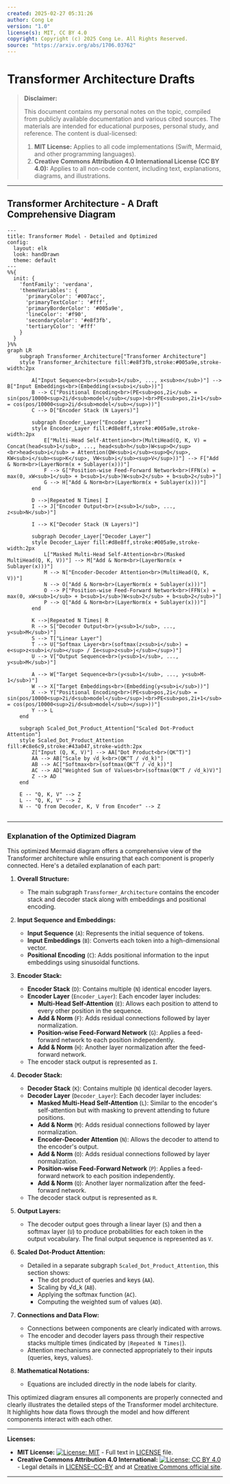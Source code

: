 ```yaml
---
created: 2025-02-27 05:31:26
author: Cong Le
version: "1.0"
license(s): MIT, CC BY 4.0
copyright: Copyright (c) 2025 Cong Le. All Rights Reserved.
source: "https://arxiv.org/abs/1706.03762"
---
```




# Transformer Architecture Drafts
> **Disclaimer:**
>
> This document contains my personal notes on the topic,
> compiled from publicly available documentation and various cited sources.
> The materials are intended for educational purposes, personal study, and reference.
> The content is dual-licensed:
> 1. **MIT License:** Applies to all code implementations (Swift, Mermaid, and other programming languages).
> 2. **Creative Commons Attribution 4.0 International License (CC BY 4.0):** Applies to all non-code content, including text, explanations, diagrams, and illustrations.
---


## Transformer Architecture - A Draft Comprehensive Diagram


```mermaid
---
title: Transformer Model - Detailed and Optimized
config:
  layout: elk
  look: handDrawn
  theme: default
---
%%{
  init: {
    'fontFamily': 'verdana',
    'themeVariables': {
      'primaryColor': '#007acc',
      'primaryTextColor': '#fff',
      'primaryBorderColor': '#005a9e',
      'lineColor': '#f90',
      'secondaryColor': '#e8f3fb',
      'tertiaryColor': '#fff'
    }
  }
}%%
graph LR
    subgraph Transformer_Architecture["Transformer Architecture"]
    style Transformer_Architecture fill:#e8f3fb,stroke:#005a9e,stroke-width:2px

        A["Input Sequence<br>(x<sub>1</sub>, ..., x<sub>n</sub>)"] --> B["Input Embeddings<br>(Embedding(x<sub>i</sub>))"]
        B --> C["Positional Encoding<br>(PE<sub>pos,2i</sub> = sin(pos/10000<sup>2i/d<sub>model</sub></sup>)<br>PE<sub>pos,2i+1</sub> = cos(pos/10000<sup>2i/d<sub>model</sub></sup>))"]
        C --> D["Encoder Stack (N Layers)"]

        subgraph Encoder_Layer["Encoder Layer"]
        style Encoder_Layer fill:#d8e8ff,stroke:#005a9e,stroke-width:2px
            E["Multi-Head Self-Attention<br>(MultiHead(Q, K, V) = Concat(head<sub>1</sub>, ..., head<sub>h</sub>)W<sup>O</sup><br>head<sub>i</sub> = Attention(QW<sub>i</sub><sup>Q</sup>, KW<sub>i</sub><sup>K</sup>, VW<sub>i</sub><sup>V</sup>))"] --> F["Add & Norm<br>(LayerNorm(x + Sublayer(x)))"]
            F --> G["Position-wise Feed-Forward Network<br>(FFN(x) = max(0, xW<sub>1</sub> + b<sub>1</sub>)W<sub>2</sub> + b<sub>2</sub>)"]
            G --> H["Add & Norm<br>(LayerNorm(x + Sublayer(x)))"]
        end
        
        D -->|Repeated N Times| I
        I --> J["Encoder Output<br>(z<sub>1</sub>, ..., z<sub>N</sub>)"]

        I --> K["Decoder Stack (N Layers)"]

        subgraph Decoder_Layer["Decoder Layer"]
        style Decoder_Layer fill:#d8e8ff,stroke:#005a9e,stroke-width:2px
            L["Masked Multi-Head Self-Attention<br>(Masked MultiHead(Q, K, V))"] --> M["Add & Norm<br>(LayerNorm(x + Sublayer(x)))"]
            M --> N["Encoder-Decoder Attention<br>(MultiHead(Q, K, V))"]
            N --> O["Add & Norm<br>(LayerNorm(x + Sublayer(x)))"]
            O --> P["Position-wise Feed-Forward Network<br>(FFN(x) = max(0, xW<sub>1</sub> + b<sub>1</sub>)W<sub>2</sub> + b<sub>2</sub>)"]
            P --> Q["Add & Norm<br>(LayerNorm(x + Sublayer(x)))"]
        end

        K -->|Repeated N Times| R
        R --> S["Decoder Output<br>(y<sub>1</sub>, ..., y<sub>M</sub>)"]
        S --> T["Linear Layer"]
        T --> U["Softmax Layer<br>(softmax(z<sub>i</sub>) = e<sup>z<sub>i</sub></sup> / Σe<sup>z<sub>j</sub></sup>)"]
        U --> V["Output Sequence<br>(y<sub>1</sub>, ..., y<sub>M</sub>)"]

        A --> W["Target Sequence<br>(y<sub>1</sub>, ..., y<sub>M-1</sub>)"]
        W --> X["Target Embeddings<br>(Embedding(y<sub>i</sub>))"]
        X --> Y["Positional Encoding<br>(PE<sub>pos,2i</sub> = sin(pos/10000<sup>2i/d<sub>model</sub></sup>)<br>PE<sub>pos,2i+1</sub> = cos(pos/10000<sup>2i/d<sub>model</sub></sup>))"]
        Y --> L
    end

    subgraph Scaled_Dot_Product_Attention["Scaled Dot-Product Attention"]
    style Scaled_Dot_Product_Attention fill:#c8e6c9,stroke:#43a047,stroke-width:2px
        Z["Input (Q, K, V)"] --> AA["Dot Product<br>(QK^T)"]
        AA --> AB["Scale by √d_k<br>(QK^T / √d_k)"]
        AB --> AC["Softmax<br>(softmax(QK^T / √d_k))"]
        AC --> AD["Weighted Sum of Values<br>(softmax(QK^T / √d_k)V)"]
        Z --> AD
    end
        
    E -- "Q, K, V" --> Z
    L -- "Q, K, V" --> Z
    N -- "Q from Decoder, K, V from Encoder" --> Z
    
```

---

### Explanation of the Optimized Diagram

This optimized Mermaid diagram offers a comprehensive view of the Transformer architecture while ensuring that each component is properly connected. Here's a detailed explanation of each part:

1. **Overall Structure:** 
   - The main subgraph `Transformer_Architecture` contains the encoder stack and decoder stack along with embeddings and positional encoding.

2. **Input Sequence and Embeddings:**
   - **Input Sequence** (`A`): Represents the initial sequence of tokens.
   - **Input Embeddings** (`B`): Converts each token into a high-dimensional vector.
   - **Positional Encoding** (`C`): Adds positional information to the input embeddings using sinusoidal functions.

3. **Encoder Stack:**
   - **Encoder Stack** (`D`): Contains multiple (`N`) identical encoder layers.
   - **Encoder Layer** (`Encoder_Layer`): Each encoder layer includes:
     - **Multi-Head Self-Attention** (`E`): Allows each position to attend to every other position in the sequence.
     - **Add & Norm** (`F`): Adds residual connections followed by layer normalization.
     - **Position-wise Feed-Forward Network** (`G`): Applies a feed-forward network to each position independently.
     - **Add & Norm** (`H`): Another layer normalization after the feed-forward network.
   - The encoder stack output is represented as `I`.

4. **Decoder Stack:**
   - **Decoder Stack** (`K`): Contains multiple (`N`) identical decoder layers.
   - **Decoder Layer** (`Decoder_Layer`): Each decoder layer includes:
     - **Masked Multi-Head Self-Attention** (`L`): Similar to the encoder's self-attention but with masking to prevent attending to future positions.
     - **Add & Norm** (`M`): Adds residual connections followed by layer normalization.
     - **Encoder-Decoder Attention** (`N`): Allows the decoder to attend to the encoder's output.
     - **Add & Norm** (`O`): Adds residual connections followed by layer normalization.
     - **Position-wise Feed-Forward Network** (`P`): Applies a feed-forward network to each position independently.
     - **Add & Norm** (`Q`): Another layer normalization after the feed-forward network.
   - The decoder stack output is represented as `R`.

5. **Output Layers:**
   - The decoder output goes through a linear layer (`S`) and then a softmax layer (`U`) to produce probabilities for each token in the output vocabulary. The final output sequence is represented as `V`.

6. **Scaled Dot-Product Attention:**
   - Detailed in a separate subgraph `Scaled_Dot_Product_Attention`, this section shows:
     - The dot product of queries and keys (`AA`).
     - Scaling by √d_k (`AB`).
     - Applying the softmax function (`AC`).
     - Computing the weighted sum of values (`AD`).

7. **Connections and Data Flow:**
   - Connections between components are clearly indicated with arrows.
   - The encoder and decoder layers pass through their respective stacks multiple times (indicated by `|Repeated N Times|`).
   - Attention mechanisms are connected appropriately to their inputs (queries, keys, values).

8. **Mathematical Notations:** 
   - Equations are included directly in the node labels for clarity.

This optimized diagram ensures all components are properly connected and clearly illustrates the detailed steps of the Transformer model architecture. It highlights how data flows through the model and how different components interact with each other.



---
**Licenses:**

- **MIT License:**  [![License: MIT](https://img.shields.io/badge/License-MIT-yellow.svg)](LICENSE) - Full text in [LICENSE](LICENSE) file.
- **Creative Commons Attribution 4.0 International:** [![License: CC BY 4.0](https://licensebuttons.net/l/by/4.0/88x31.png)](LICENSE-CC-BY) - Legal details in [LICENSE-CC-BY](LICENSE-CC-BY) and at [Creative Commons official site](http://creativecommons.org/licenses/by/4.0/).

---